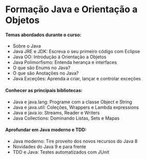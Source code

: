 # Formação Java e Orientação a Objetos

#### Temas abordados durante o curso:
- Sobre o Java
- Java JRE e JDK: Escreva o seu primeiro código com Eclipse
- Java OO: Introdução à Orientação a Objetos
- Java Polimorfismo: Entenda herança e interfaces
- O que são Enums no Java?
- O que são Anotações no Java?
- Java Exceções: Aprenda a criar, lançar e controlar exceções

#### Conhecer as principais bibliotecas:
- Java e java.lang: Programe com a classe Object e String
- Java e java.util: Coleções, Wrappers e Lambda expressions
- Java e java.io: Streams, Reader e Writers
- Java Collections: Dominando Listas, Sets e Mapas

#### Aprofundar em Java moderno e TDD:
- Java moderno: Tire proveito dos novos recursos do Java 8
- Novidades do Java 9 e para frente
- TDD e Java: Testes automatizados com JUnit
